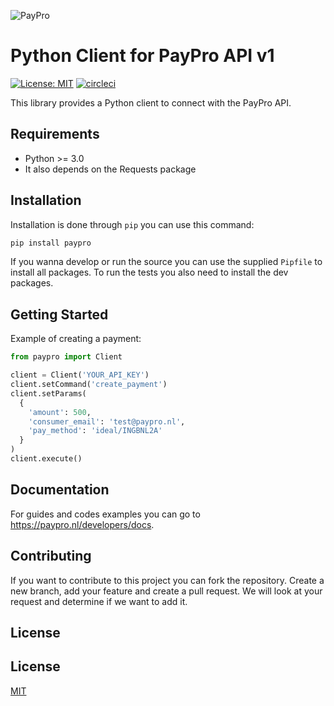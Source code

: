 ![PayPro](https://paypro.nl/images/logo-ie.png)
# Python Client for PayPro API v1
[![License: MIT](https://img.shields.io/badge/License-MIT-blue.svg)](https://opensource.org/licenses/MIT)
[![circleci](https://img.shields.io/circleci/project/github/RedSparr0w/node-csgo-parser.svg)](https://circleci.com/gh/paypronl/paypro-python-v1)

This library provides a Python client to connect with the PayPro API.

## Requirements
 - Python >= 3.0
 - It also depends on the Requests package
 
## Installation

Installation is done through `pip` you can use this command:

```sh
pip install paypro
```

If you wanna develop or run the source you can use the supplied `Pipfile` to install all packages. To run the tests you also need to install the dev packages.

## Getting Started

Example of creating a payment:

```python
from paypro import Client

client = Client('YOUR_API_KEY')
client.setCommand('create_payment')
client.setParams(
  {
    'amount': 500,
    'consumer_email': 'test@paypro.nl',
    'pay_method': 'ideal/INGBNL2A'
  }
)
client.execute()
```

## Documentation

For guides and codes examples you can go to https://paypro.nl/developers/docs.

## Contributing

If you want to contribute to this project you can fork the repository. Create a new branch, add your feature and create a pull request. We will look at your request and determine if we want to add it.

## License

## License
[MIT](https://github.com/paypronl/paypro-ruby-v1/blob/master/LICENSE)

